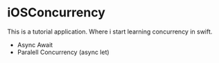 #  iOSConcurrency
 This is a tutorial application. Where i start learning concurrency in swift. 
 * Async Await
 * Paralell Concurrency (async let)

